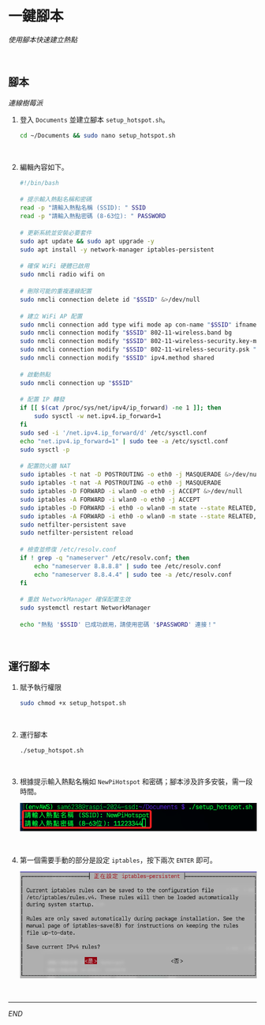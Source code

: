 # 一鍵腳本

_使用腳本快速建立熱點_

<br>

## 腳本

_連線樹莓派_

1. 登入 `Documents` 並建立腳本 `setup_hotspot.sh`。

    ```bash
    cd ~/Documents && sudo nano setup_hotspot.sh
    ```

<br>

2. 編輯內容如下。

    ```bash
    #!/bin/bash

    # 提示輸入熱點名稱和密碼
    read -p "請輸入熱點名稱 (SSID): " SSID
    read -p "請輸入熱點密碼 (8-63位): " PASSWORD

    # 更新系統並安裝必要套件
    sudo apt update && sudo apt upgrade -y
    sudo apt install -y network-manager iptables-persistent

    # 確保 WiFi 硬體已啟用
    sudo nmcli radio wifi on

    # 刪除可能的重複連線配置
    sudo nmcli connection delete id "$SSID" &>/dev/null

    # 建立 WiFi AP 配置
    sudo nmcli connection add type wifi mode ap con-name "$SSID" ifname wlan0 ssid "$SSID" ipv4.addresses 192.168.33.254/24
    sudo nmcli connection modify "$SSID" 802-11-wireless.band bg
    sudo nmcli connection modify "$SSID" 802-11-wireless-security.key-mgmt wpa-psk
    sudo nmcli connection modify "$SSID" 802-11-wireless-security.psk "$PASSWORD"
    sudo nmcli connection modify "$SSID" ipv4.method shared

    # 啟動熱點
    sudo nmcli connection up "$SSID"

    # 配置 IP 轉發
    if [[ $(cat /proc/sys/net/ipv4/ip_forward) -ne 1 ]]; then
        sudo sysctl -w net.ipv4.ip_forward=1
    fi
    sudo sed -i '/net.ipv4.ip_forward/d' /etc/sysctl.conf
    echo "net.ipv4.ip_forward=1" | sudo tee -a /etc/sysctl.conf
    sudo sysctl -p

    # 配置防火牆 NAT
    sudo iptables -t nat -D POSTROUTING -o eth0 -j MASQUERADE &>/dev/null
    sudo iptables -t nat -A POSTROUTING -o eth0 -j MASQUERADE
    sudo iptables -D FORWARD -i wlan0 -o eth0 -j ACCEPT &>/dev/null
    sudo iptables -A FORWARD -i wlan0 -o eth0 -j ACCEPT
    sudo iptables -D FORWARD -i eth0 -o wlan0 -m state --state RELATED,ESTABLISHED -j ACCEPT &>/dev/null
    sudo iptables -A FORWARD -i eth0 -o wlan0 -m state --state RELATED,ESTABLISHED -j ACCEPT
    sudo netfilter-persistent save
    sudo netfilter-persistent reload

    # 檢查並修復 /etc/resolv.conf
    if ! grep -q "nameserver" /etc/resolv.conf; then
        echo "nameserver 8.8.8.8" | sudo tee /etc/resolv.conf
        echo "nameserver 8.8.4.4" | sudo tee -a /etc/resolv.conf
    fi

    # 重啟 NetworkManager 確保配置生效
    sudo systemctl restart NetworkManager

    echo "熱點 '$SSID' 已成功啟用，請使用密碼 '$PASSWORD' 連接！"
    ```

<br>

## 運行腳本

1. 賦予執行權限

    ```bash
    sudo chmod +x setup_hotspot.sh
    ```

<br>

2. 運行腳本

    ```bash
    ./setup_hotspot.sh
    ```

<br>

3. 根據提示輸入熱點名稱如 `NewPiHotspot` 和密碼；腳本涉及許多安裝，需一段時間。

    ![](images/img_04.png)

<br>

4. 第一個需要手動的部分是設定 `iptables`，按下兩次 `ENTER` 即可。

    ![](images/img_05.png)

<br>

___

_END_